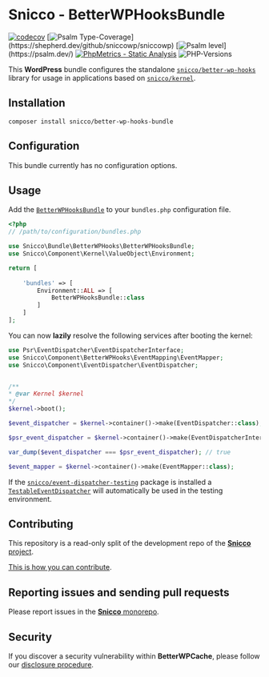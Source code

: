 # Snicco - BetterWPHooksBundle

[![codecov](https://img.shields.io/badge/Coverage-100%25-success
)](https://codecov.io/gh/sniccowp/sniccowp)
[![Psalm Type-Coverage](https://shepherd.dev/github/sniccowp/sniccowp/coverage.svg?)](https://shepherd.dev/github/sniccowp/sniccowp)
[![Psalm level](https://shepherd.dev/github/sniccowp/sniccowp/level.svg?)](https://psalm.dev/)
[![PhpMetrics - Static Analysis](https://img.shields.io/badge/PhpMetrics-Static_Analysis-2ea44f)](https://sniccowp.github.io/sniccowp/phpmetrics/BetterWPHooksBundle/index.html)
![PHP-Versions](https://img.shields.io/badge/PHP-%5E7.4%7C%5E8.0%7C%5E8.1-blue)

This **WordPress** bundle configures the standalone [`snicco/better-wp-hooks`](https://github.com/sniccowp/better-wp-hooks) library for usage in applications based on [`snicco/kernel`](https://github.com/sniccowp/kernel).

## Installation

```shell
composer install snicco/better-wp-hooks-bundle
```

## Configuration

This bundle currently has no configuration options.

## Usage

Add the [`BetterWPHooksBundle`](src/BetterWPHooksBundle.php) to your `bundles.php` configuration file.

```php
<?php
// /path/to/configuration/bundles.php

use Snicco\Bundle\BetterWPHooks\BetterWPHooksBundle;
use Snicco\Component\Kernel\ValueObject\Environment;

return [
    
    'bundles' => [
        Environment::ALL => [
            BetterWPHooksBundle::class
        ]   
    ]   
];

```

You can now **lazily** resolve the following services after booting the kernel:

```php
use Psr\EventDispatcher\EventDispatcherInterface;
use Snicco\Component\BetterWPHooks\EventMapping\EventMapper;
use Snicco\Component\EventDispatcher\EventDispatcher;


/**
* @var Kernel $kernel
*/
$kernel->boot();

$event_dispatcher = $kernel->container()->make(EventDispatcher::class);

$psr_event_dispatcher = $kernel->container()->make(EventDispatcherInterface::class);

var_dump($event_dispatcher === $psr_event_dispatcher); // true

$event_mapper = $kernel->container()->make(EventMapper::class);
```

If the [`snicco/event-dispatcher-testing`](https://github.com/sniccowp/event-dispatcher-testing) package is installed 
a [`TestableEventDispatcher`](https://github.com/sniccowp/event-dispatcher-testing) will automatically be used in the testing environment.

## Contributing

This repository is a read-only split of the development repo of the [**Snicco** project](https://github.com/sniccowp/sniccowp).

[This is how you can contribute](https://github.com/sniccowp/sniccowp/blob/master/CONTRIBUTING.md).

## Reporting issues and sending pull requests

Please report issues in the
[**Snicco** monorepo](https://github.com/sniccowp/sniccowp/blob/master/CONTRIBUTING.md##using-the-issue-tracker).

## Security

If you discover a security vulnerability within **BetterWPCache**, please follow
our [disclosure procedure](https://github.com/sniccowp/sniccowp/blob/master/SECURITY.md).
